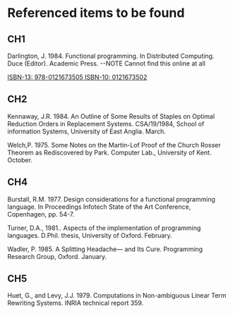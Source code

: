 # Referenced items to be found

## CH1 

Darlington, J. 1984. Functional programming. In Distributed Computing. Duce (Editor). Academic Press. --NOTE Cannot find this online at all

[ISBN-13: 978-0121673505
ISBN-10: 0121673502](https://www.amazon.com/Distributed-Computing-Apic-Studies-Processing/dp/0121673502/)

## CH2

Kennaway, J.R. 1984. An Outline of Some Results of Staples on Optimal Reduction Orders in Replacement Systems. CSA/19/1984, School of information Systems, University of East Anglia. March.

Welch,P. 1975. Some Notes on the Martin-Lof Proof of the Church Rosser Theorem as Rediscovered by Park. Computer Lab., University of Kent. October.

## CH4

Burstall, R.M. 1977. Design considerations for a functional programming language. In Proceedings Infotech State of the Art Conference, Copenhagen, pp. 54-7.

Turner, D.A., 1981.. Aspects of the implementation of programming languages. D.Phil. thesis, University of Oxford. February.

Wadler, P. 1985. A Splitting Headache— and Its Cure. Programming Research Group, Oxford. January.

## CH5

Huet, G., and Levy, J.J. 1979. Computations in Non-ambiguous Linear Term Rewriting Systems. INRIA technical report 359.
